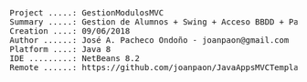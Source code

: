 <pre>

Project .....: GestionModulosMVC
Summary .....: Gestion de Alumnos + Swing + Acceso BBDD + Patrón MVC
Creation ....: 09/06/2018
Author ......: José A. Pacheco Ondoño - joanpaon@gmail.com
Platform ....: Java 8
IDE .........: NetBeans 8.2
Remote ......: https://github.com/joanpaon/JavaAppsMVCTemplate.git

</pre>
